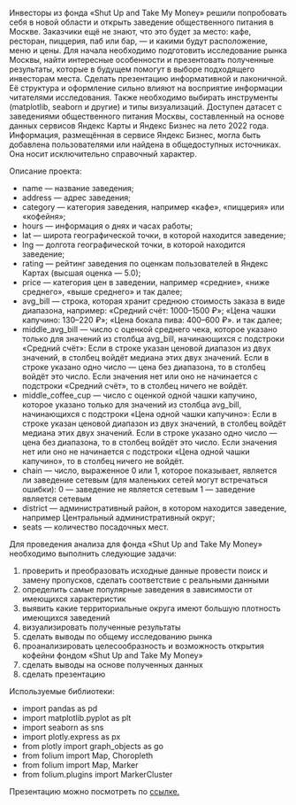 Инвесторы из фонда «Shut Up and Take My Money» решили попробовать себя в новой области и открыть заведение общественного питания в Москве. Заказчики ещё не знают, что это будет за место: кафе, ресторан, пиццерия, паб или бар, — и какими будут расположение, меню и цены. Для начала необходимо подготовить исследование рынка Москвы, найти интересные особенности и презентовать полученные результаты, которые в будущем помогут в выборе подходящего инвесторам места. Сделать презентацию информативной и лаконичной. Её структура и оформление сильно влияют на восприятие информации читателями исследования. Также необходимо выбирать инструменты (matplotlib, seaborn и другие) и типы визуализаций. Доступен датасет с заведениями общественного питания Москвы, составленный на основе данных сервисов Яндекс Карты и Яндекс Бизнес на лето 2022 года. Информация, размещённая в сервисе Яндекс Бизнес, могла быть добавлена пользователями или найдена в общедоступных источниках. Она носит исключительно справочный характер.

Описание проекта:

- name — название заведения;
- address — адрес заведения;
- category — категория заведения, например «кафе», «пиццерия» или «кофейня»;
- hours — информация о днях и часах работы;
- lat — широта географической точки, в которой находится заведение;
- lng — долгота географической точки, в которой находится заведение;
- rating — рейтинг заведения по оценкам пользователей в Яндекс Картах (высшая оценка — 5.0);
- price — категория цен в заведении, например «средние», «ниже среднего», «выше среднего» и так далее;
- avg_bill — строка, которая хранит среднюю стоимость заказа в виде диапазона, например: «Средний счёт: 1000–1500 ₽»; «Цена чашки капучино: 130–220 ₽»; «Цена бокала пива: 400–600 ₽». и так далее;
- middle_avg_bill — число с оценкой среднего чека, которое указано только для значений из столбца avg_bill, начинающихся с подстроки «Средний счёт»: Если в строке указан ценовой диапазон из двух значений, в столбец войдёт медиана этих двух значений. Если в строке указано одно число — цена без диапазона, то в столбец войдёт это число. Если значения нет или оно не начинается с подстроки «Средний счёт», то в столбец ничего не войдёт.
- middle_coffee_cup — число с оценкой одной чашки капучино, которое указано только для значений из столбца avg_bill, начинающихся с подстроки «Цена одной чашки капучино»: Если в строке указан ценовой диапазон из двух значений, в столбец войдёт медиана этих двух значений. Если в строке указано одно число — цена без диапазона, то в столбец войдёт это число. Если значения нет или оно не начинается с подстроки «Цена одной чашки капучино», то в столбец ничего не войдёт.
- chain — число, выраженное 0 или 1, которое показывает, является ли заведение сетевым (для маленьких сетей могут встречаться ошибки): 0 — заведение не является сетевым 1 — заведение является сетевым
- district — административный район, в котором находится заведение, например Центральный административный округ;
- seats — количество посадочных мест.

Для проведения анализа для фонда «Shut Up and Take My Money» необходимо выполнить следующие задачи:

1) проверить и преобразовать исходные данные провести поиск и замену пропусков, сделать соответствие с реальными данными
2) определить самые популярные заведения в зависимости от имеющихся характеристик
3) выявить какие территориальные округа имеют большую плотность имеющихся заведений
4) визуализировать полученные результаты
5) сделать выводы по общему исследованию рынка
6) проанализировать целесообразность и возможность открытия кофейни фондом «Shut Up and Take My Money»
7) сделать выводы на основе полученных данных
8) сделать презентацию

Используемые библиотеки:

- import pandas as pd
- import matplotlib.pyplot as plt
- import seaborn as sns
- import plotly.express as px
- from plotly import graph_objects as go
- from folium import Map, Choropleth
- from folium import Map, Marker
- from folium.plugins import MarkerCluster

Презентацию можно посмотреть по [ссылке.](https://disk.yandex.ru/i/xsJqJ7QvBxUMPw)

